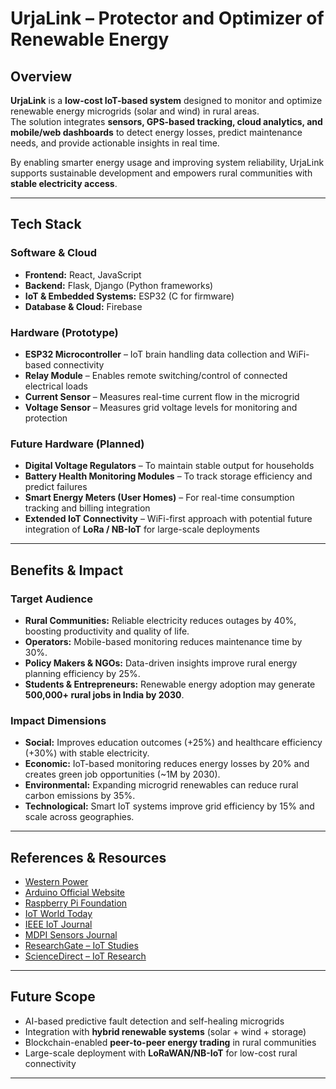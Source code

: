 # UrjaLink – Protector and Optimizer of Renewable Energy  

## Overview  
**UrjaLink** is a **low-cost IoT-based system** designed to monitor and optimize renewable energy microgrids (solar and wind) in rural areas.  
The solution integrates **sensors, GPS-based tracking, cloud analytics, and mobile/web dashboards** to detect energy losses, predict maintenance needs, and provide actionable insights in real time.  

By enabling smarter energy usage and improving system reliability, UrjaLink supports sustainable development and empowers rural communities with **stable electricity access**.  

---

## Tech Stack  

### Software & Cloud  
- **Frontend:** React, JavaScript  
- **Backend:** Flask, Django (Python frameworks)  
- **IoT & Embedded Systems:** ESP32 (C for firmware)  
- **Database & Cloud:** Firebase  

### Hardware (Prototype)  
- **ESP32 Microcontroller** – IoT brain handling data collection and WiFi-based connectivity  
- **Relay Module** – Enables remote switching/control of connected electrical loads  
- **Current Sensor** – Measures real-time current flow in the microgrid  
- **Voltage Sensor** – Measures grid voltage levels for monitoring and protection  

### Future Hardware (Planned)  
- **Digital Voltage Regulators** – To maintain stable output for households  
- **Battery Health Monitoring Modules** – To track storage efficiency and predict failures  
- **Smart Energy Meters (User Homes)** – For real-time consumption tracking and billing integration  
- **Extended IoT Connectivity** – WiFi-first approach with potential future integration of **LoRa / NB-IoT** for large-scale deployments  

---

## Benefits & Impact  

### Target Audience  
- **Rural Communities:** Reliable electricity reduces outages by 40%, boosting productivity and quality of life.  
- **Operators:** Mobile-based monitoring reduces maintenance time by 30%.  
- **Policy Makers & NGOs:** Data-driven insights improve rural energy planning efficiency by 25%.  
- **Students & Entrepreneurs:** Renewable energy adoption may generate **500,000+ rural jobs in India by 2030**.  

### Impact Dimensions  
- **Social:** Improves education outcomes (+25%) and healthcare efficiency (+30%) with stable electricity.  
- **Economic:** IoT-based monitoring reduces energy losses by 20% and creates green job opportunities (~1M by 2030).  
- **Environmental:** Expanding microgrid renewables can reduce rural carbon emissions by 35%.  
- **Technological:** Smart IoT systems improve grid efficiency by 15% and scale across geographies.  

---

## References & Resources  
- [Western Power](https://www.westernpower.com)  
- [Arduino Official Website](https://www.arduino.cc)  
- [Raspberry Pi Foundation](https://www.raspberrypi.org)  
- [IoT World Today](https://www.iotworldtoday.com)  
- [IEEE IoT Journal](https://iot.ieee.org)  
- [MDPI Sensors Journal](https://www.mdpi.com/journal/sensors)  
- [ResearchGate – IoT Studies](https://www.researchgate.net)  
- [ScienceDirect – IoT Research](https://www.sciencedirect.com)  

---

## Future Scope  
- AI-based predictive fault detection and self-healing microgrids  
- Integration with **hybrid renewable systems** (solar + wind + storage)  
- Blockchain-enabled **peer-to-peer energy trading** in rural communities  
- Large-scale deployment with **LoRaWAN/NB-IoT** for low-cost rural connectivity  

---
